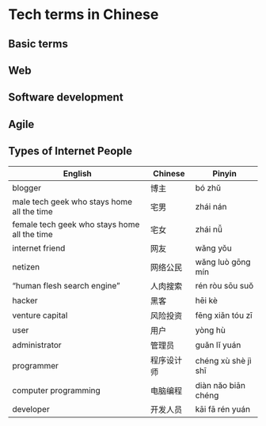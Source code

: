 # Tech terms in Chinese 

## Basic terms

## Web

## Software development

## Agile


## Types of Internet People
 | English | Chinese | Pinyin
 |---|---|---| 
 | blogger  |  博主  |  bó zhŭ | 
 | male tech geek who stays home all the time  |  宅男  |  zhái nán | 
 | female tech geek who stays home all the time  |  宅女  |  zhái nǚ | 
 | internet friend  | 网友  | wǎng yǒu | 
 | netizen  |  网络公民  |  wăng luò gōng mín | 
 | “human flesh search engine”   |  人肉搜索  |  rén ròu sōu suŏ | 
 | hacker  |  黑客  |  hēi kè | 
 | venture capital  |  风险投资  |  fēng xiǎn tóu zī | 
 | user  |  用户  |  yòng hù | 
 | administrator  |  管理员  |  guăn lĭ yuán | 
 | programmer  |  程序设计师  |  chéng xù shè jì shī | 
 | computer programming |  电脑编程  |  diàn năo biān chéng | 
 | developer  |  开发人员  |  kāi fā rén yuán | 

